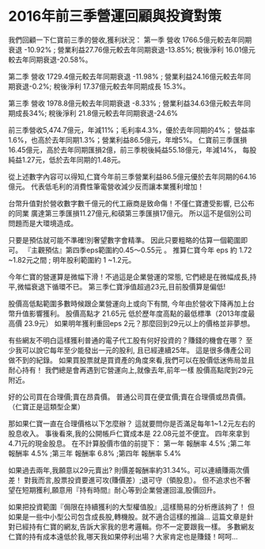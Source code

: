 # 2016年前三季營運回顧與投資對策


我們回顧一下仁寶前三季的營收,獲利狀況：
第一季
營收 1766.5億元較去年同期衰退 -10.92% ; 營業利益27.76億元較去年同期衰退-13.85%;
稅後淨利 16.01億元較去年同期衰退-20.58%。

第二季
營收 1729.4億元較去年同期衰退 -11.98% ; 營業利益24.16億元較去年同期衰退-0.2%;
稅後淨利 17.37億元較去年同期成長 15.3%。

第三季
營收 1978.8億元較去年同期衰退 -8.33% ; 營業利益34.63億元較去年同期成長34%;
稅後淨利 21.8億元較去年同期衰退-24.6%

前三季營收5,474.7億元，年減11%；毛利率4.3%，優於去年同期的4%；
營益率1.6%，也高於去年同期1.3%；營業利益86.5億元，年增5%。
仁寶前三季匯損16.45億元，高於去年同期匯損2億，前三季稅後純益55.18億元，年減14%，
每股純益1.27元，低於去年同期的1.48元。

從上述數字內容可以得知,仁寶今年前三季營業利益86.5億元優於去年同期的64.16億元。
代表低毛利的消費性筆電營收減少反而讓本業獲利增加！

台幣升值對於營收數字數千億元的代工廠商是致命傷！不僅仁寶遭受影響,
已公布的同業 廣達第三季匯損11.27億元,和碩第三季匯損17億元。
所以這不是個別公司問題而是大環境造成。

只要是預估就可能不準確!別奢望數字會精準。
因此只要粗略的估算一個範圍即可。
『主觀預估』第四季eps範圍約0.45～0.55元 。
推算仁寶今年 eps 約 1.72 ~1.82元之間 ; 明年股利範圍約 1 ~1.2元。

今年仁寶的營運算是微幅下滑！不過這是企業營運的常態,
它們總是在微幅成長,持平,微幅衰退下循環不已。
第三季仁寶淨值超過23元,目前股價算是偏低!

股價高低點範圍多數時候跟企業營運向上或向下有關,
今年由於營收下降再加上台幣升值影響獲利。
股價高點才 21.65元 低於歷年度高點的最低標準（2013年度最高價 23.9元）
如果明年獲利重回eps 2元？那麼回到29元以上的價格並非夢想。

有些網友不明白這樣獲利普通的電子代工股有何好投資的？賺錢的機會在哪？
至少我可以說它每年至少能發出一元的股利, 且已經連續25年。
這是很多傳產公司做不到的紀錄。
如果買股票就是買資產的角度來看,我們可以在股價低迷佈局並且耐心持有！
我們總是會再遇到它營運向上,就像去年,前年一樣 股價高點爬到29元附近。

好的公司買在合理價;賣在昂貴價。
普通公司買在便宜價;賣在合理價或昂貴價。（仁寶正是這類型企業）

那如果仁寶一直在合理價格以下怎麼辦？
這就要問你是否滿足每年1~1.2元左右的股息收入。
事後看來,我的公開帳戶仁寶成本是 22.08元並不便宜。
四年來拿到4.71元的現金股息。
在不計算股價市值的前提下：
第一年 報酬率 4.5% ;第二年 報酬率 4.5% ;第三年 報酬率 6.8% ;第四年 報酬率 5.4%

如果過去兩年,我願意以29元賣出? 則價差報酬率約31.34%。可以連續賺兩次價差！
對我而言,股票投資要進可攻(賺價差）;退可守（領股息）。
但不追求也不奢望在短期獲利,願意用『持有時間』耐心等到企業營運回溫,股價回升。

如果把投資範圍『侷限在持續獲利的大型權值股』,這樣簡易的分析應該夠了！
但如果是一些中小型公司包含成長股,轉機股。就不適合這樣的推論…
這篇文章是針對已經持有仁寶的網友,告訴大家我的思考邏輯。你不一定要跟我一樣。
多數網友仁寶的持有成本遠低於我,哪天我如果停利出場？大家肯定也是賺錢！呵呵…
